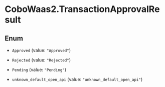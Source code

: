 # CoboWaas2.TransactionApprovalResult

## Enum


* `Approved` (value: `"Approved"`)

* `Rejected` (value: `"Rejected"`)

* `Pending` (value: `"Pending"`)

* `unknown_default_open_api` (value: `"unknown_default_open_api"`)


